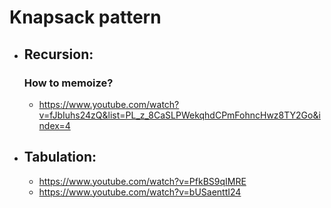 # Knapsack pattern

- ## Recursion:

  ### How to memoize?

  - https://www.youtube.com/watch?v=fJbIuhs24zQ&list=PL_z_8CaSLPWekqhdCPmFohncHwz8TY2Go&index=4

- ## Tabulation:

  - https://www.youtube.com/watch?v=PfkBS9qIMRE
  - https://www.youtube.com/watch?v=bUSaenttI24
